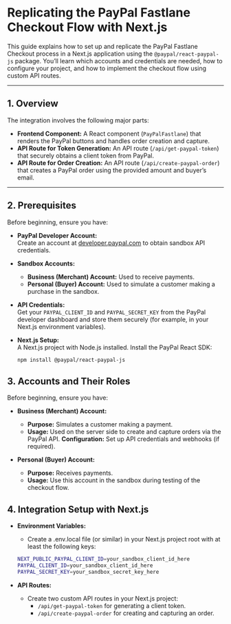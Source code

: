 # Replicating the PayPal Fastlane Checkout Flow with Next.js

This guide explains how to set up and replicate the PayPal Fastlane Checkout process in a Next.js application using the `@paypal/react-paypal-js` package. You’ll learn which accounts and credentials are needed, how to configure your project, and how to implement the checkout flow using custom API routes.

---

## 1. Overview

The integration involves the following major parts:

- **Frontend Component:** A React component (`PayPalFastlane`) that renders the PayPal buttons and handles order creation and capture.
- **API Route for Token Generation:** An API route (`/api/get-paypal-token`) that securely obtains a client token from PayPal.
- **API Route for Order Creation:** An API route (`/api/create-paypal-order`) that creates a PayPal order using the provided amount and buyer’s email.

---

## 2. Prerequisites

Before beginning, ensure you have:

- **PayPal Developer Account:**  
  Create an account at [developer.paypal.com](https://developer.paypal.com) to obtain sandbox API credentials.

- **Sandbox Accounts:**

  - **Business (Merchant) Account:** Used to receive payments.
  - **Personal (Buyer) Account:** Used to simulate a customer making a purchase in the sandbox.

- **API Credentials:**  
  Get your `PAYPAL_CLIENT_ID` and `PAYPAL_SECRET_KEY` from the PayPal developer dashboard and store them securely (for example, in your Next.js environment variables).

- **Next.js Setup:**  
  A Next.js project with Node.js installed. Install the PayPal React SDK:

  ```bash
  npm install @paypal/react-paypal-js
  ```

## 3. Accounts and Their Roles

Before beginning, ensure you have:

- **Business (Merchant) Account:**

  - **Purpose:** Simulates a customer making a payment.
  - **Usage:** Used on the server side to create and capture orders via the PayPal API.
    **Configuration:** Set up API credentials and webhooks (if required).

- **Personal (Buyer) Account:**
  - **Purpose:** Receives payments.
  - **Usage:** Use this account in the sandbox during testing of the checkout flow.

## 4. Integration Setup with Next.js

- **Environment Variables:**

  - Create a .env.local file (or similar) in your Next.js project root with at least the following keys:

  ```bash
  NEXT_PUBLIC_PAYPAL_CLIENT_ID=your_sandbox_client_id_here
  PAYPAL_CLIENT_ID=your_sandbox_client_id_here
  PAYPAL_SECRET_KEY=your_sandbox_secret_key_here
  ```

- **API Routes:**
  - Create two custom API routes in your Next.js project:
    - `/api/get-paypal-token` for generating a client token.
    - `/api/create-paypal-order` for creating and capturing an order.
